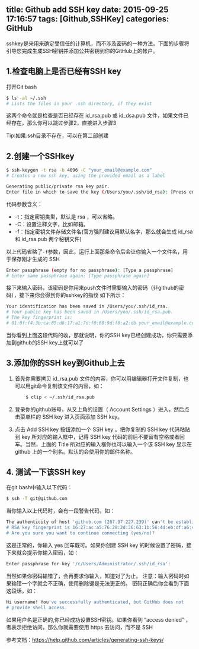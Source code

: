 title: Github add SSH key
date: 2015-09-25 17:16:57
tags: [Github,SSHKey]
categories: GitHub
---
sshkey是来用来确定受信任的计算机，而不涉及密码的一种方法。下面的步骤将引导您完成生成SSH密钥并添加公共密钥到你的GitHub上的帐户。

<!--more-->

## 1.检查电脑上是否已经有SSH key

打开Git bash

``` bash
$ ls -al ~/.ssh
# Lists the files in your .ssh directory, if they exist
```

这两个命令就是检查是否已经存在 id_rsa.pub 或 id_dsa.pub 文件，如果文件已经存在，那么你可以跳过步骤2，直接进入步骤3

Tip:如果.ssh目录不存在，可以在第二部创建

## 2.创建一个SSHkey

``` bash
$ ssh-keygen -t rsa -b 4096 -C "your_email@example.com"
# Creates a new ssh key, using the provided email as a label

Generating public/private rsa key pair.
Enter file in which to save the key (/Users/you/.ssh/id_rsa): [Press enter]
```

代码参数含义：

* -t：指定密钥类型，默认是 rsa ，可以省略。
* -C：设置注释文字，比如邮箱。
* -f：指定密钥文件存储文件名(官方强烈建议用默认名字，那么就会生成 id_rsa 和 id_rsa.pub 两个秘钥文件)

以上代码省略了`-f`参数，因此，运行上面那条命令后会让你输入一个文件名，用于保存刚才生成的 SSH 

``` bash
Enter passphrase (empty for no passphrase): [Type a passphrase]
# Enter same passphrase again: [Type passphrase again]
```

接下来输入密码，该密码是你用来push文件时需要输入的密码（非github的密码），接下来你会得到你的sshkey的指纹
如下所示：

``` bash
Your identification has been saved in /Users/you/.ssh/id_rsa.
# Your public key has been saved in /Users/you/.ssh/id_rsa.pub.
# The key fingerprint is:
# 01:0f:f4:3b:ca:85:d6:17:a1:7d:f0:68:9d:f0:a2:db your_email@example.com
```

当你看到上面这段代码的收，那就说明，你的SSH key已经创建成功，你只需要添加到github的SSH key上就可以了

## 3.添加你的SSH key到Github上去

1. 首先你需要拷贝 id_rsa.pub 文件的内容，你可以用编辑器打开文件复制，也可以用git命令复制该文件的内容，如：

    ``` bash
        $ clip < ~/.ssh/id_rsa.pub
    ```

2. 登录你的github账号，从又上角的设置（ Account Settings ）进入，然后点击菜单栏的 SSH key 进入页面添加 SSH key。
3. 点击 Add SSH key 按钮添加一个 SSH key 。把你复制的 SSH key 代码粘贴到 key 所对应的输入框中，记得 SSH key 代码的前后不要留有空格或者回车。当然，上面的 Title 所对应的输入框你也可以输入一个该 SSH key 显示在 github 上的一个别名。默认的会使用你的邮件名称。

## 4. 测试一下该SSH key

在git bash中输入以下代码：

``` bash
$ ssh -T git@github.com
```

当你输入以上代码时，会有一段警告代码，如：

``` bash
The authenticity of host 'github.com (207.97.227.239)' can't be established.
# RSA key fingerprint is 16:27:ac:a5:76:28:2d:36:63:1b:56:4d:eb:df:a6:48.
# Are you sure you want to continue connecting (yes/no)?
```

这是正常的，你输入 yes 回车既可。如果你创建 SSH key 的时候设置了密码，接下来就会提示你输入密码，如：

``` bash
Enter passphrase for key '/c/Users/Administrator/.ssh/id_rsa':
```

当然如果你密码输错了，会再要求你输入，知道对了为止。
注意：输入密码时如果输错一个字就会不正确，使用删除键是无法更正的。
密码正确后你会看到下面这段话，如：

``` bash
Hi username! You've successfully authenticated, but GitHub does not
# provide shell access.
```

如果用户名是正确的,你已经成功设置SSH密钥。如果你看到 “access denied” ，者表示拒绝访问，那么你就需要使用 https 去访问，而不是 SSH 

参考文档：https://help.github.com/articles/generating-ssh-keys/